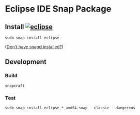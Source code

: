 # Eclipse IDE Snap Package

## Install [![eclipse](https://snapcraft.io/eclipse/badge.svg)](https://snapcraft.io/eclipse)

    sudo snap install eclipse

([Don't have snapd installed?](https://snapcraft.io/docs/core/install))

## Development

### Build
    snapcraft

### Test
    sudo snap install eclipse_*_amd64.snap --classic --dangerous

